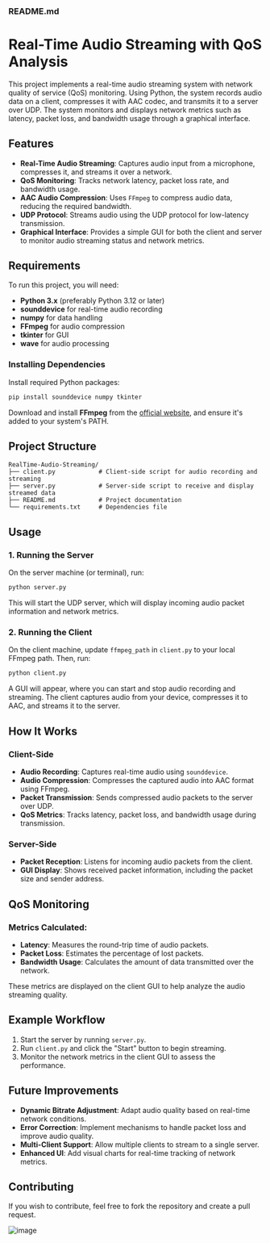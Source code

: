 ### README.md

# Real-Time Audio Streaming with QoS Analysis

This project implements a real-time audio streaming system with network quality of service (QoS) monitoring. Using Python, the system records audio data on a client, compresses it with AAC codec, and transmits it to a server over UDP. The system monitors and displays network metrics such as latency, packet loss, and bandwidth usage through a graphical interface.

## Features

- **Real-Time Audio Streaming**: Captures audio input from a microphone, compresses it, and streams it over a network.
- **QoS Monitoring**: Tracks network latency, packet loss rate, and bandwidth usage.
- **AAC Audio Compression**: Uses `FFmpeg` to compress audio data, reducing the required bandwidth.
- **UDP Protocol**: Streams audio using the UDP protocol for low-latency transmission.
- **Graphical Interface**: Provides a simple GUI for both the client and server to monitor audio streaming status and network metrics.

## Requirements

To run this project, you will need:

- **Python 3.x** (preferably Python 3.12 or later)
- **sounddevice** for real-time audio recording
- **numpy** for data handling
- **FFmpeg** for audio compression
- **tkinter** for GUI
- **wave** for audio processing

### Installing Dependencies

Install required Python packages:

```bash
pip install sounddevice numpy tkinter
```

Download and install **FFmpeg** from the [official website](https://ffmpeg.org/download.html), and ensure it's added to your system's PATH.

## Project Structure

```
RealTime-Audio-Streaming/
├── client.py            # Client-side script for audio recording and streaming
├── server.py            # Server-side script to receive and display streamed data
├── README.md            # Project documentation
└── requirements.txt     # Dependencies file
```

## Usage

### 1. Running the Server

On the server machine (or terminal), run:

```bash
python server.py
```

This will start the UDP server, which will display incoming audio packet information and network metrics.

### 2. Running the Client

On the client machine, update `ffmpeg_path` in `client.py` to your local FFmpeg path. Then, run:

```bash
python client.py
```

A GUI will appear, where you can start and stop audio recording and streaming. The client captures audio from your device, compresses it to AAC, and streams it to the server.

## How It Works

### Client-Side
- **Audio Recording**: Captures real-time audio using `sounddevice`.
- **Audio Compression**: Compresses the captured audio into AAC format using FFmpeg.
- **Packet Transmission**: Sends compressed audio packets to the server over UDP.
- **QoS Metrics**: Tracks latency, packet loss, and bandwidth usage during transmission.

### Server-Side
- **Packet Reception**: Listens for incoming audio packets from the client.
- **GUI Display**: Shows received packet information, including the packet size and sender address.

## QoS Monitoring

### Metrics Calculated:
- **Latency**: Measures the round-trip time of audio packets.
- **Packet Loss**: Estimates the percentage of lost packets.
- **Bandwidth Usage**: Calculates the amount of data transmitted over the network.

These metrics are displayed on the client GUI to help analyze the audio streaming quality.

## Example Workflow

1. Start the server by running `server.py`.
2. Run `client.py` and click the "Start" button to begin streaming.
3. Monitor the network metrics in the client GUI to assess the performance.

## Future Improvements

- **Dynamic Bitrate Adjustment**: Adapt audio quality based on real-time network conditions.
- **Error Correction**: Implement mechanisms to handle packet loss and improve audio quality.
- **Multi-Client Support**: Allow multiple clients to stream to a single server.
- **Enhanced UI**: Add visual charts for real-time tracking of network metrics.

## Contributing

If you wish to contribute, feel free to fork the repository and create a pull request.

![image](https://github.com/user-attachments/assets/2910f6d3-2a1f-48fd-80a1-ef1a1a0c2433)


